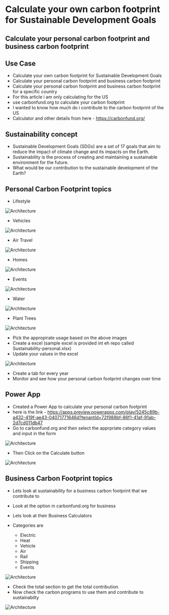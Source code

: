 # Calculate your own carbon footprint for Sustainable Development Goals

## Calculate your personal carbon footprint and business carbon footprint

## Use Case

- Calculate your own carbon footprint for Sustainable Development Goals
- Calculate your personal carbon footprint and business carbon footprint
- Calculate your personal carbon footprint and business carbon footprint for a specific country
- For this article i am only calculating for the US
- use carbonfund.org to calculate your carbon footprint
- I wanted to know how much do i contribute to the carbon footprint of the US
- Calculator and other details from here - https://carbonfund.org/

## Sustainability concept

- Sustainable Development Goals (SDGs) are a set of 17 goals that aim to reduce the impact of climate change and its impacts on the Earth.
- Sustainability is the process of creating and maintaining a sustainable environment for the future.
- What would be our contribution to the sustainable development of the Earth?

## Personal Carbon Footprint topics

- Lifestyle

![Architecture](https://github.com/balakreshnan/Samples2022/blob/main/Sustainability/images/sust1.jpg "Architecture")

- Vehicles

![Architecture](https://github.com/balakreshnan/Samples2022/blob/main/Sustainability/images/sust2.jpg "Architecture")

- Air Travel

![Architecture](https://github.com/balakreshnan/Samples2022/blob/main/Sustainability/images/sust3.jpg "Architecture")

- Homes

![Architecture](https://github.com/balakreshnan/Samples2022/blob/main/Sustainability/images/sust4.jpg "Architecture")

- Events

![Architecture](https://github.com/balakreshnan/Samples2022/blob/main/Sustainability/images/sust5.jpg "Architecture")

- Water

![Architecture](https://github.com/balakreshnan/Samples2022/blob/main/Sustainability/images/sust6.jpg "Architecture")

- Plant Trees

![Architecture](https://github.com/balakreshnan/Samples2022/blob/main/Sustainability/images/sust7.jpg "Architecture")

- Pick the appropirate usage based on the above images
- Create a excel (sample excel is provided int eh repo called Sustainability-personal.xlsx)
- Update your values in the excel

![Architecture](https://github.com/balakreshnan/Samples2022/blob/main/Sustainability/images/sust8.jpg "Architecture")

- Create a tab for every year
- Monitor and see how your personal carbon footprint changes over time

## Power App

- Created a Power App to calculate your personal carbon footprint
- here is the link - https://apps.preview.powerapps.com/play/5245c89b-a432-419f-ae43-04071771646d?tenantId=72f988bf-86f1-41af-91ab-2d7cd011db47
- Go to carbonfund.org and then select the apprpriate category values and input in the form

![Architecture](https://github.com/balakreshnan/Samples2022/blob/main/Sustainability/images/sust11.jpg "Architecture")

- Then Click on the Calculate button

![Architecture](https://github.com/balakreshnan/Samples2022/blob/main/Sustainability/images/sust12.jpg "Architecture")

## Business Carbon Footprint topics

- Lets look at sustainability for a business carbon footprint that we contribute to
- Look at the option in carbonfund.org for business
- Lets look at their Business Calculators

- Categories are
    - Electric
    - Heat
    - Vehicle
    - Air
    - Rail
    - Shipping
    - Events

![Architecture](https://github.com/balakreshnan/Samples2022/blob/main/Sustainability/images/sust10.jpg "Architecture")

- Check the total section to get the total contribution
- Now check the carbon programs to use them and contribute to sustainabilty

![Architecture](https://github.com/balakreshnan/Samples2022/blob/main/Sustainability/images/sust9.jpg "Architecture")